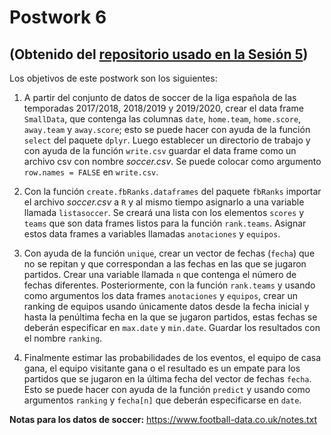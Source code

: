# Postwork 6
## (Obtenido del [repositorio usado en la Sesión 5](https://github.com/beduExpert/Programacion-R-Santander-2021/tree/main/Sesion-05/Postwork))

Los objetivos de este postwork son los siguientes:

1. A partir del conjunto de datos de soccer de la liga española de las temporadas 2017/2018, 2018/2019 y 2019/2020, crear el data frame `SmallData`, que contenga las columnas `date`, `home.team`, `home.score`, `away.team` y `away.score`; esto se puede hacer con ayuda de la función `select` del paquete `dplyr`. Luego establecer un directorio de trabajo y con ayuda de la función `write.csv` guardar el data frame como un archivo csv con nombre *soccer.csv*. Se puede colocar como argumento `row.names = FALSE` en `write.csv`. 

2. Con la función `create.fbRanks.dataframes` del paquete `fbRanks` importar el archivo *soccer.csv* a `R` y al mismo tiempo asignarlo a una variable llamada `listasoccer`. Se creará una lista con los elementos `scores` y `teams` que son data frames listos para la función `rank.teams`. Asignar estos data frames a variables llamadas `anotaciones` y `equipos`.

3. Con ayuda de la función `unique`, crear un vector de fechas (`fecha`) que no se repitan y que correspondan a las fechas en las que se jugaron partidos. Crear una variable llamada `n` que contenga el número de fechas diferentes. Posteriormente, con la función `rank.teams` y usando como argumentos los data frames `anotaciones` y `equipos`, crear un ranking de equipos usando únicamente datos desde la fecha inicial y hasta la penúltima fecha en la que se jugaron partidos, estas fechas se deberán especificar en `max.date` y `min.date`. Guardar los resultados con el nombre `ranking`.

4. Finalmente estimar las probabilidades de los eventos, el equipo de casa gana, el equipo visitante gana o el resultado es un empate para los partidos que se jugaron en la última fecha del vector de fechas `fecha`. Esto se puede hacer con ayuda de la función `predict` y usando como argumentos `ranking` y `fecha[n]` que deberán especificarse en `date`.

__Notas para los datos de soccer:__ https://www.football-data.co.uk/notes.txt
